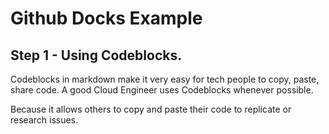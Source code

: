 # Github Docks Example

## Step 1 - Using Codeblocks.

Codeblocks in markdown make it very easy for tech people to copy, paste, share code.
A good Cloud Engineer uses Codeblocks whenever possible.

Because it allows others to copy and paste their code to replicate or research issues.
